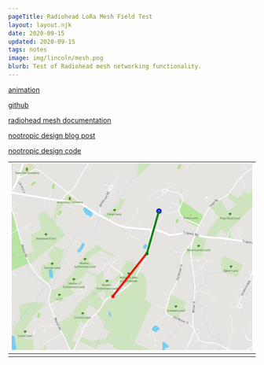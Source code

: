 ```yaml
---
pageTitle: Radiohead LoRa Mesh Field Test 
layout: layout.njk
date: 2020-09-15
updated: 2020-09-15
tags: notes 
image: img/lincoln/mesh.png
blurb: Test of Radiohead mesh networking functionality.
---
```


[animation](https://edgecollective.io/lora-mesh/gpsexpt/exp3/plotting/)

[github](https://github.com/edgecollective/lora-mesh/tree/master/gpsexpt/exp3)

[radiohead mesh documentation](https://www.airspayce.com/mikem/arduino/RadioHead/classRHMesh.html)

[nootropic design blog post](https://nootropicdesign.com/projectlab/2018/10/20/lora-mesh-networking/)

[nootropic design code](https://github.com/nootropicdesign/lora-mesh)

|[ ![mesh](/img/lincoln/mesh.png)](/img/lincoln/mesh.png)|
|:--:|
|  |


